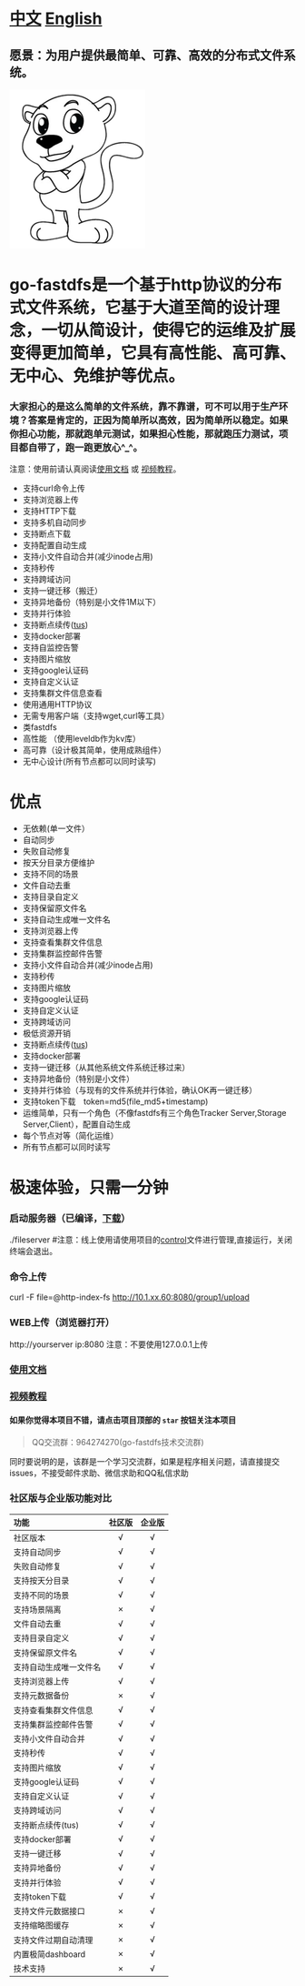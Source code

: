 
# [中文](README.md)  [English](README-en.md)

## 愿景：为用户提供最简单、可靠、高效的分布式文件系统。

![logo](doc/logo.png)


# go-fastdfs是一个基于http协议的分布式文件系统，它基于大道至简的设计理念，一切从简设计，使得它的运维及扩展变得更加简单，它具有高性能、高可靠、无中心、免维护等优点。

### 大家担心的是这么简单的文件系统，靠不靠谱，可不可以用于生产环境？答案是肯定的，正因为简单所以高效，因为简单所以稳定。如果你担心功能，那就跑单元测试，如果担心性能，那就跑压力测试，项目都自带了，跑一跑更放心^_^。

注意：使用前请认真阅读[使用文档](https://sjqzhang.github.io/go-fastdfs/#character) 或 [视频教程](https://www.bilibili.com/video/av92526484)。



- 支持curl命令上传
- 支持浏览器上传
- 支持HTTP下载
- 支持多机自动同步
- 支持断点下载
- 支持配置自动生成
- 支持小文件自动合并(减少inode占用)
- 支持秒传
- 支持跨域访问
- 支持一键迁移（搬迁）
- 支持异地备份（特别是小文件1M以下）
- 支持并行体验
- 支持断点续传([tus](https://tus.io/))
- 支持docker部署
- 支持自监控告警
- 支持图片缩放
- 支持google认证码
- 支持自定义认证
- 支持集群文件信息查看
- 使用通用HTTP协议
- 无需专用客户端（支持wget,curl等工具）
- 类fastdfs
- 高性能 （使用leveldb作为kv库）
- 高可靠（设计极其简单，使用成熟组件）
- 无中心设计(所有节点都可以同时读写)

# 优点

- 无依赖(单一文件）
- 自动同步
- 失败自动修复
- 按天分目录方便维护
- 支持不同的场景
- 文件自动去重
- 支持目录自定义
- 支持保留原文件名
- 支持自动生成唯一文件名
- 支持浏览器上传
- 支持查看集群文件信息
- 支持集群监控邮件告警
- 支持小文件自动合并(减少inode占用)
- 支持秒传
- 支持图片缩放
- 支持google认证码
- 支持自定义认证
- 支持跨域访问
- 极低资源开销
- 支持断点续传([tus](https://tus.io/))
- 支持docker部署
- 支持一键迁移（从其他系统文件系统迁移过来）
- 支持异地备份（特别是小文件）
- 支持并行体验（与现有的文件系统并行体验，确认OK再一键迁移）
- 支持token下载　token=md5(file_md5+timestamp)
- 运维简单，只有一个角色（不像fastdfs有三个角色Tracker Server,Storage Server,Client），配置自动生成
- 每个节点对等（简化运维）
- 所有节点都可以同时读写


# 极速体验，只需一分钟

### 启动服务器（已编译，[下载](https://github.com/sjqzhang/fastdfs/releases)）
./fileserver #注意：线上使用请使用项目的[control](https://github.com/sjqzhang/go-fastdfs/blob/master/control)文件进行管理,直接运行，关闭终端会退出。


### 命令上传
curl -F file=@http-index-fs http://10.1.xx.60:8080/group1/upload

### WEB上传（浏览器打开）
http://yourserver ip:8080 注意：不要使用127.0.0.1上传

### [使用文档](https://sjqzhang.github.io/go-fastdfs/#character)

### [视频教程](https://www.bilibili.com/video/av92526484)


#### 如果你觉得本项目不错，请点击项目顶部的 `star` 按钮关注本项目

> QQ交流群：964274270(go-fastdfs技术交流群)

同时要说明的是，该群是一个学习交流群，如果是程序相关问题，请直接提交issues，不接受邮件求助、微信求助和QQ私信求助

### 社区版与企业版功能对比

|功能|社区版|企业版|
|:-|:-:|:-:|
|社区版本|√|√|
|支持自动同步|√|√|
|失败自动修复|√|√|
|支持按天分目录|√|√|
|支持不同的场景|√|√|
|支持场景隔离|✗|√|
|文件自动去重|√|√|
|支持目录自定义|√|√|
|支持保留原文件名|√|√|
|支持自动生成唯一文件名|√|√|
|支持浏览器上传|√|√|
|支持元数据备份|✗|√|
|支持查看集群文件信息|√|√|
|支持集群监控邮件告警|√|√|
|支持小文件自动合并|√|√|
|支持秒传|√|√|
|支持图片缩放|√|√|
|支持google认证码|√|√|
|支持自定义认证|√|√|
|支持跨域访问|√|√|
|支持断点续传(tus)|√|√|
|支持docker部署|√|√|
|支持一键迁移|√|√|
|支持异地备份|√|√|
|支持并行体验|√|√|
|支持token下载|√|√|
|支持文件元数据接口|✗|√|
|支持缩略图缓存|✗|√|
|支持文件过期自动清理|✗|√|
|内置极简dashboard|✗|√|
|技术支持|✗|√|
